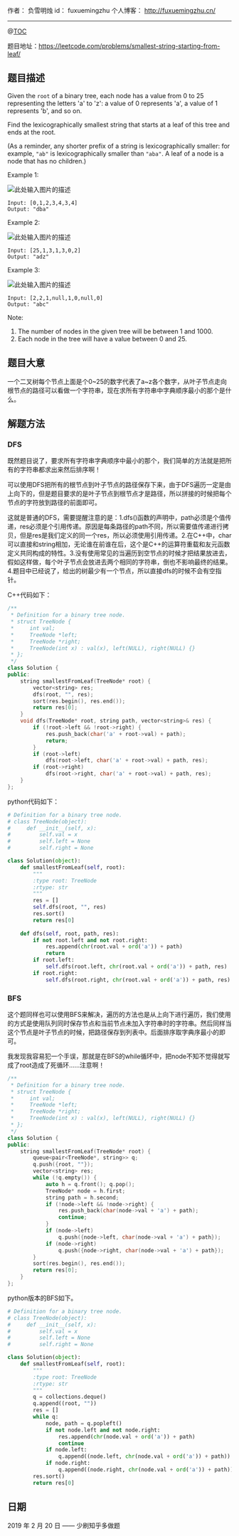作者： 负雪明烛
id：	fuxuemingzhu
个人博客：	http://fuxuemingzhu.cn/

---
@[TOC](目录)


题目地址：https://leetcode.com/problems/smallest-string-starting-from-leaf/


## 题目描述

Given the ``root`` of a binary tree, each node has a value from 0 to 25 representing the letters 'a' to 'z': a value of 0 represents 'a', a value of 1 represents 'b', and so on.

Find the lexicographically smallest string that starts at a leaf of this tree and ends at the root.

(As a reminder, any shorter prefix of a string is lexicographically smaller: for example, ``"ab"`` is lexicographically smaller than ``"aba"``.  A leaf of a node is a node that has no children.)

 

Example 1:

![此处输入图片的描述][1]

    Input: [0,1,2,3,4,3,4]
    Output: "dba"

Example 2:

![此处输入图片的描述][2]

    Input: [25,1,3,1,3,0,2]
    Output: "adz"

Example 3:

![此处输入图片的描述][3]

    Input: [2,2,1,null,1,0,null,0]
    Output: "abc"
 

Note:

1. The number of nodes in the given tree will be between 1 and 1000.
1. Each node in the tree will have a value between 0 and 25.
 

## 题目大意

一个二叉树每个节点上面是个0~25的数字代表了a~z各个数字，从叶子节点走向根节点的路径可以看做一个字符串，现在求所有字符串中字典顺序最小的那个是什么。

## 解题方法

### DFS

既然题目说了，要求所有字符串字典顺序中最小的那个，我们简单的方法就是把所有的字符串都求出来然后排序啊！

可以使用DFS把所有的根节点到叶子节点的路径保存下来，由于DFS遍历一定是由上向下的，但是题目要求的是叶子节点到根节点才是路径，所以拼接的时候把每个节点的字符放到路径的前面即可。

这就是普通的DFS，需要提醒注意的是：1.dfs()函数的声明中，path必须是个值传递，res必须是个引用传递。原因是每条路径的path不同，所以需要值传递进行拷贝，但是res是我们定义的同一个res，所以必须使用引用传递。2.在C++中，char可以直接和string相加，无论谁在前谁在后，这个是C++的运算符重载和友元函数定义共同构成的特性。3.没有使用常见的当遍历到空节点的时候才把结果放进去，假如这样做，每个叶子节点会放进去两个相同的字符串，倒也不影响最终的结果。4.题目中已经说了，给出的树最少有一个节点，所以直接dfs的时候不会有空指针。

C++代码如下：

```cpp
/**
 * Definition for a binary tree node.
 * struct TreeNode {
 *     int val;
 *     TreeNode *left;
 *     TreeNode *right;
 *     TreeNode(int x) : val(x), left(NULL), right(NULL) {}
 * };
 */
class Solution {
public:
    string smallestFromLeaf(TreeNode* root) {
        vector<string> res;
        dfs(root, "", res);
        sort(res.begin(), res.end());
        return res[0];
    }
    void dfs(TreeNode* root, string path, vector<string>& res) {
        if (!root->left && !root->right) {
            res.push_back(char('a' + root->val) + path);
            return;
        }
        if (root->left)
            dfs(root->left, char('a' + root->val) + path, res);
        if (root->right)
            dfs(root->right, char('a' + root->val) + path, res);
    }
};
```

python代码如下：

```python
# Definition for a binary tree node.
# class TreeNode(object):
#     def __init__(self, x):
#         self.val = x
#         self.left = None
#         self.right = None

class Solution(object):
    def smallestFromLeaf(self, root):
        """
        :type root: TreeNode
        :rtype: str
        """
        res = []
        self.dfs(root, "", res)
        res.sort()
        return res[0]
    
    def dfs(self, root, path, res):
        if not root.left and not root.right:
            res.append(chr(root.val + ord('a')) + path)
            return
        if root.left:
            self.dfs(root.left, chr(root.val + ord('a')) + path, res)
        if root.right:
            self.dfs(root.right, chr(root.val + ord('a')) + path, res)
```

### BFS

这个题同样也可以使用BFS来解决，遍历的方法也是从上向下进行遍历，我们使用的方式是使用队列同时保存节点和当前节点未加入字符串时的字符串。然后同样当这个节点是叶子节点的时候，把路径保存到列表中。后面排序取字典序最小的即可。

我发现我容易犯一个手误，那就是在BFS的while循环中，把node不知不觉得就写成了root造成了死循环……注意啊！

```cpp
/**
 * Definition for a binary tree node.
 * struct TreeNode {
 *     int val;
 *     TreeNode *left;
 *     TreeNode *right;
 *     TreeNode(int x) : val(x), left(NULL), right(NULL) {}
 * };
 */
class Solution {
public:
    string smallestFromLeaf(TreeNode* root) {
        queue<pair<TreeNode*, string>> q;
        q.push({root, ""});
        vector<string> res;
        while (!q.empty()) {
            auto h = q.front(); q.pop();
            TreeNode* node = h.first;
            string path = h.second;
            if (!node->left && !node->right) {
                res.push_back(char(node->val + 'a') + path);
                continue;
            }
            if (node->left)
                q.push({node->left, char(node->val + 'a') + path});
            if (node->right)
                q.push({node->right, char(node->val + 'a') + path});
        }
        sort(res.begin(), res.end());
        return res[0];
    }
};
```

python版本的BFS如下。

```python
# Definition for a binary tree node.
# class TreeNode(object):
#     def __init__(self, x):
#         self.val = x
#         self.left = None
#         self.right = None

class Solution(object):
    def smallestFromLeaf(self, root):
        """
        :type root: TreeNode
        :rtype: str
        """
        q = collections.deque()
        q.append((root, ""))
        res = []
        while q:
            node, path = q.popleft()
            if not node.left and not node.right:
                res.append(chr(node.val + ord('a')) + path)
                continue
            if node.left:
                q.append((node.left, chr(node.val + ord('a')) + path))
            if node.right:
                q.append((node.right, chr(node.val + ord('a')) + path))
        res.sort()
        return res[0]
```

## 日期

2019 年 2 月 20 日 —— 少刷知乎多做题


  [1]: https://assets.leetcode.com/uploads/2019/01/30/tree1.png
  [2]: https://assets.leetcode.com/uploads/2019/01/30/tree2.png
  [3]: https://assets.leetcode.com/uploads/2019/02/01/tree3.png
  [4]: https://assets.leetcode.com/uploads/2019/01/31/tree2.png
  [5]: https://assets.leetcode.com/uploads/2019/01/31/tree2.png
  [6]: https://assets.leetcode.com/uploads/2019/01/31/tree2.png
  [7]: https://assets.leetcode.com/uploads/2019/01/31/tree2.png
  [8]: https://assets.leetcode.com/uploads/2019/01/31/tree2.png
  [9]: https://assets.leetcode.com/uploads/2019/01/31/tree2.png

